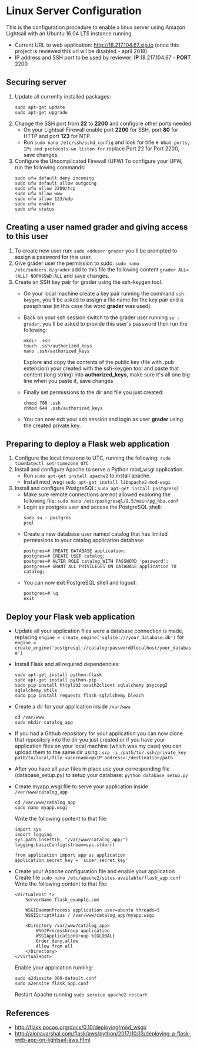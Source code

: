 # Linux Server Configuration
This is the configuration procedure to enable a linux server using Amazon Lightsail with an Ubuntu 16.04 LTS instance running.
* Current URL to web application: <http://18.217.104.67.xip.io> (once this project is reviewed this url wil be disabled - april 2018)
* IP address and SSH port to be used by reviewer: **IP** 18.217.104.67 - **PORT** 2200

## Securing server
1. Update all currently installed packages:
   ```
   sudo apt-get update
   sudo apt-get upgrade
   ```
2. Change the SSH port from **22** to **2200** and configure other ports needed
   * On your Lightsail Firewall enable port **2200** for SSH, port **80** for HTTP and port **123** for NTP.
   * Run `sudo nano /etc/ssh/sshd_config` and look for title `# What ports, IPs and protocols we listen for` replace Port 22 for Port 2200, save changes.
3. Configure the Uncomplicated Firewall (UFW)
    To configure your UFW, run the following commands:
    ```
    sudo ufw default deny incoming
    sudo ufw default allow outgoing
    sudo ufw allow 2200/tcp
    sudo ufw allow www
    sudo ufw allow 123/udp
    sudo ufw enable
    sudo ufw status
    ```

## Creating a user named grader and giving access to this user
1. To create new user run:
    `sudo adduser grader` you'll be prompted to assign a password for this user.
2. Give grader user the permission to sudo:
    `sudo nano /etc/sudoers.d/grader`
    add to this file the following content `grader ALL=(ALL) NOPASSWD:ALL` and save changes.
3.  Create an SSH key pair for grader using the ssh-keygen tool.
    * On your local machine create a key pair running the command `ssh-keygen`, you’ll be asked to assign a file name for the key pair and a passphrase (in this case the word **grader** was used).
    * Back on your ssh session switch to the grader user running `su - grader`, you'll be asked to provide this user's password then run the following:
        ```
        mkdir .ssh
        touch .ssh/authorized_keys
        nano .ssh/authorized_keys
        ```
        Explore and copy the contents of the public key (file with .pub extension) your created with the ssh-keygen tool and paste that content (long string) into **authorized_keys**, make sure it's all one big line when you paste it, save changes.
        
    * Finally set permissions to the dir and file you just created:
        ```
        chmod 700 .ssh
        chmod 644 .ssh/authorized_keys
        ```
    * You can now exit your ssh session and login as user **grader** using the created private key.

## Preparing to deploy a Flask web application
1. Configure the local timezone to UTC, running the following:
    `sudo timedatectl set-timezone UTC`
2. Install and configure Apache to serve a Python mod_wsgi application.
    * Run `sudo apt-get install apache2` to install apache.
    * Install mod_wsgi `sudo apt-get install libapache2-mod-wsgi`
3. Install and configure PostgreSQL:
    `sudo apt-get install postgresql`
    * Make sure remote connections are not allowed exploring the following file:
    `sudo nano /etc/postgresql/9.5/main/pg_hba.conf`
    * Login as postgres user and access the PostgreSQL shell:
        ```
        sudo su - postgres
        psql
        ```
    * Create a new database user named catalog that has limited permissions to your catalog application database:
        ```
        postgres=# CREATE DATABASE application;
        postgres=# CREATE USER catalog;
        postgres=# ALTER ROLE catalog WITH PASSWORD 'password';
        postgres=# GRANT ALL PRIVILEGES ON DATABASE application TO catalog;
        ```
    * You can now exit PostgreSQL shell and logout:
        ```
        postgres=# \q
        exit
        ```

## Deploy your Flask web application
* Update all your application files were a database connection is made, replacing `engine = create_engine('sqlite:///your_database.db')` for `engine = create_engine('postgresql://catalog:password@localhost/your_database')`
* Install Flask and all required dependencies:
    ```
    sudo apt-get install python-flask
    sudo apt-get install python-pip
    sudo pip install httplib2 oauth2client sqlalchemy psycopg2 sqlalchemy_utils
    sudo pip install requests flask-sqlalchemy bleach
    ```
    
* Create a dir for your application inside `/var/www`
    ```
    cd /var/www
    sudo mkdir catalog_app
    ```
* If you had a Github repository for your application you can now clone that repository into the dir you just created or if you have your application files on your local machine (which was my case) you can upload them to the same dir using :
    `scp -i /path/to/.ssh/private_key path/to/local/file <username>@<IP address>:/destination/path`
* After you have all your files in place use your corresponding file (database_setup.py) to setup your database:
    `python database_setup.py`
* Create myapp.wsgi file to serve your application inside `/var/www/catalog_app`
    ```
    cd /var/www/catalog_app
    sudo nano myapp.wsgi
    ```
    Write the following content to that file:
    ```
    import sys
    import logging
    sys.path.insert(0, "/var/www/catalog_app/")
    logging.basicConfig(stream=sys.stderr)
    
    from application import app as application
    application.secret_key = 'super_secret_key'
    ```
* Create your Apache configuration file and enable your application
    Create file `sudo nano /etc/apache2/sites-available/flask_app.conf`
    Write the following content to that file:
    ```
    <VirtualHost *>
        ServerName flask_example.com
    
        WSGIDaemonProcess application user=ubuntu threads=5
        WSGIScriptAlias / /var/www/catalog_app/myapp.wsgi
    
        <Directory /var/www/catalog_app>
            WSGIProcessGroup application
            WSGIApplicationGroup %{GLOBAL}
            Order deny,allow
            Allow from all
        </Directory>
    </VirtualHost>
    ```     
    Enable your application running:
    ```
    sudo a2dissite 000-default.conf
    sudo a2ensite flask_app.conf
    ```
    Restart Apache running `sudo service apache2 restart`

## References
   * <http://flask.pocoo.org/docs/0.10/deploying/mod_wsgi/>
   * <http://alonavarshal.com/flask/aws/python/2017/10/13/deploying-a-flask-web-app-on-lightsail-aws.html>
